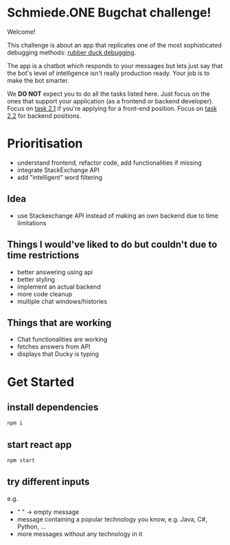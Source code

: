 # Schmiede.ONE Bugchat challenge!

Welcome!

This challenge is about an app that replicates one of the most sophisticated debugging methods: [rubber duck debugging](https://en.wikipedia.org/wiki/Rubber_duck_debugging).

The app is a chatbot which responds to your messages but lets just say that the bot's level of intelligence isn't really production ready. Your job is to make the bot smarter.

We **DO NOT** expect you to do all the tasks listed here. Just focus on the ones that support your application (as a frontend or backend developer).
Focus on [task 2.1](#Tasks) if you're applying for a front-end position. Focus on [task 2.2](#Tasks) for backend positions.

# Prioritisation

- understand frontend, refactor code, add functionalities if missing
- integrate StackExchange API
- add "intelligent" word filtering

## Idea

- use Stackexchange API instead of making an own backend due to time limitations

## Things I would've liked to do but couldn't due to time restrictions

- better answering using api
- better styling
- implement an actual backend
- more code cleanup
- multiple chat windows/histories

## Things that are working

- Chat functionalities are working
- fetches answers from API
- displays that Ducky is typing

# Get Started

## install dependencies

  ```sh
  npm i
  ```

## start react app

  ```sh
  npm start
  ```

## try different inputs

e.g.

- " " -> empty message
- message containing a popular technology you know, e.g. Java, C#, Python, ...
- more messages without any technology in it

